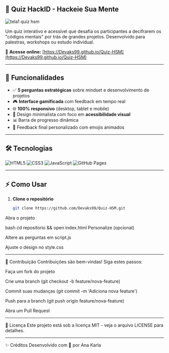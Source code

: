 ## 🧠 Quiz HackID - Hackeie Sua Mente


![tela1 quiz hsm](https://github.com/user-attachments/assets/1de2bbc4-97e4-4dbf-b802-92cf7184118b)



Um quiz interativo e acessível que desafia os participantes a decifrarem os "códigos mentais" por trás de grandes projetos. Desenvolvido para palestras, workshops ou estudo individual.

🔗 **Acesse online:** [https://Devaks99.github.io/Quiz-HSM](https://Devaks99.github.io/Quiz-HSM)

---

## 🚀 Funcionalidades

- ✅ **5 perguntas estratégicas** sobre mindset e desenvolvimento de projetos  
- 🎮 **Interface gamificada** com feedback em tempo real  
- 🌐 **100% responsivo** (desktop, tablet e mobile)  
- 🎨 Design minimalista com foco em **acessibilidade visual**  
- 📊 Barra de progresso dinâmica  
- 🎉 Feedback final personalizado com emojis animados  

---

## 🛠 Tecnologias

![HTML5](https://img.shields.io/badge/-HTML5-E34F26?style=flat-square&logo=html5&logoColor=white)
![CSS3](https://img.shields.io/badge/-CSS3-1572B6?style=flat-square&logo=css3)
![JavaScript](https://img.shields.io/badge/-JavaScript-F7DF1E?style=flat-square&logo=javascript&logoColor=black)
![GitHub Pages](https://img.shields.io/badge/-GitHub_Pages-181717?style=flat-square&logo=github)

---

## ⚡ Como Usar

1. **Clone o repositório**
   ```bash
   git clone https://github.com/Devaks99/Quiz-HSM.git
Abra o projeto

bash
cd repositorio && open index.html
Personalize (opcional)

Altere as perguntas em script.js

Ajuste o design no style.css


---

🤝 Contribuição
Contribuições são bem-vindas! Siga estes passos:

Faça um fork do projeto

Crie uma branch (git checkout -b feature/nova-feature)

Commit suas mudanças (git commit -m 'Adiciona nova feature')

Push para a branch (git push origin feature/nova-feature)

Abra um Pull Request

---

📄 Licença
Este projeto está sob a licença MIT - veja o arquivo LICENSE para detalhes.


---

✨ Créditos
Desenvolvido com 💚 por Ana Karla
